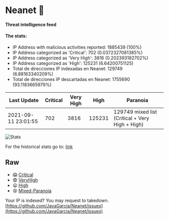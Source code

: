 # Neanet :hocho:
#### Threat intelligence feed
#### The stats:

- IP Address with malicious activities reported: 1885439 (100%)
- IP Address categorized as 'Critical':  702 (0.0372327081385%)
- IP Address categorized as 'Very High':  3816 (0.202393182702%)
- IP Address categorized as 'High':  125231 (6.64200751125)
- Total de direcciones IP indexadas en Neanet:  129749 (6.88163340209%)
- Total de direcciones IP descartadas en Neanet:  1755690 (93.1183665979%)

| Last Update | Critical | Very High | High | Paranoia |
| --- | --- | --- | --- | --- |
| 2021-09-11 23:01:55 | 702 | 3816 | 125231 | 129749 mixed list (Critical + Very High + High)|

![Stats](https://docs.google.com/spreadsheets/d/e/2PACX-1vSnaNMIXVabIpDJjufMlzH7poXnshF3mgd8Is1g9ytUEzVsP5my4Trn8f-xkoLLQ38xpL3HtmUexLo6/pubchart?oid=501124687&format=image)

For the historical stats go to: [link](/stats.csv)
## Raw
- :scream: [Critical](https://raw.githubusercontent.com/JavaGarcia/Neanet/master/blacklists/neanet_critical.txt)
- :fearful: [VeryHigh](https://raw.githubusercontent.com/JavaGarcia/Neanet/master/blacklists/neanet_veryHigh.txtt)
- :frowning: [High](https://raw.githubusercontent.com/JavaGarcia/Neanet/master/blacklists/neanet_high.txt)
- :dizzy_face: [Mixed-Paranoia](https://raw.githubusercontent.com/JavaGarcia/Neanet/master/blacklists/neanet_all.txt)


Your IP is indexed? You may request to takedown. [https://github.com/JavaGarcia/Neanet/issues](https://github.com/JavaGarcia/Neanet/issues)































































































































































































































































































































































































































































































































































































































































































































































































































































































































































































































































































































































































































































































































































































































































































































































































































































































































































































































































































































































































































































































































































































































































































































































































































































































































































































































































































































































































































































































































































































































































































































































































































































































































































































































































































































































































































































































































































































































































































































































































































































































































































































































































































































































































































































































































































































































































































































































































































































































































































































































































































































































































































































































































































































































































































































































































































































































































































































































































































































































































































































































































































































































































































































































































































































































































































































































































































































































































































































































































































































































































































































































































































































































































































































































































































































































































































































































































































































































































































































































































































































































































































































































































































































































































































































































































































































































































































































































































































































































